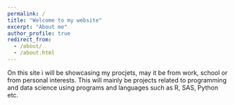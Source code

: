 ```yaml
---
permalink: /
title: "Welcome to my website"
excerpt: "About me"
author_profile: true
redirect_from: 
  - /about/
  - /about.html
---
```


On this site i will be showcasing my procjets, may it be from work, school or from personal interests.
This will mainly be projects related to programming and data science using programs and languages such as R, SAS, Python etc. 


